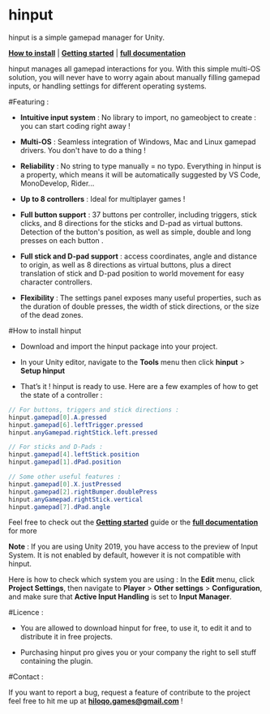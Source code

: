 # hinput
hinput is a simple gamepad manager for Unity.

**[How to install](https://bit.ly/2JLXf4S)** | **[Getting started](https://bit.ly/2MZCdlo)** | **[full documentation](https://bit.ly/2Wa4Qkd)** 

hinput manages all gamepad interactions for you. With this simple multi-OS solution, you will never have to worry again about manually filling gamepad inputs, or handling settings for different operating systems. 

#Featuring :

- **Intuitive input system** : No library to import, no gameobject to create : you can start coding right away !

- **Multi-OS** : Seamless integration of Windows, Mac and Linux gamepad drivers. You don't have to do a thing !

- **Reliability** : No string to type manually = no typo. Everything in hinput is a property, which means it will be automatically suggested by VS Code, MonoDevelop, Rider...

- **Up to 8 controllers** : Ideal for multiplayer games !

- **Full button support** : 37 buttons per controller, including triggers, stick clicks, and 8 directions for the sticks and D-pad as virtual buttons. Detection of the button's position, as well as simple, double and long presses on each button .

- **Full stick and D-pad support** : access coordinates, angle and distance to origin, as well as 8 directions as virtual buttons, plus a direct translation of stick and D-pad position to world movement for easy character controllers.

- **Flexibility** : The settings panel exposes many useful properties, such as the duration of double presses, the width of stick directions, or the size of the dead zones.

#How to install hinput

- Download and import the hinput package into your project.

- In your Unity editor, navigate to the **Tools** menu then click **hinput** > **Setup hinput**

- That’s it ! hinput is ready to use. Here are a few examples of how to get the state of a controller :

```csharp
// For buttons, triggers and stick directions :
hinput.gamepad[0].A.pressed
hinput.gamepad[6].leftTrigger.pressed
hinput.anyGamepad.rightStick.left.pressed

// For sticks and D-Pads :
hinput.gamepad[4].leftStick.position
hinput.gamepad[1].dPad.position

// Some other useful features :
hinput.gamepad[0].X.justPressed
hinput.gamepad[2].rightBumper.doublePress
hinput.anyGamepad.rightStick.vertical
hinput.gamepad[7].dPad.angle
```

Feel free to check out the **[Getting started](https://bit.ly/2MZCdlo)** guide or the **[full documentation](https://bit.ly/2Wa4Qkd)** for more


**Note** : If you are using Unity 2019, you have access to the preview of Input System. It is not enabled by default, however it is not compatible with hinput.

Here is how to check which system you are using : In the **Edit** menu, click **Project Settings**, then navigate to **Player** > **Other settings** > **Configuration**, and make sure that **Active Input Handling** is set to **Input Manager**.

#Licence :

- You are allowed to download hinput for free, to use it, to edit it and to distribute it in free projects.

- Purchasing hinput pro gives you or your company the right to sell stuff containing the plugin.

#Contact :

If you want to report a bug, request a feature of contribute to the project feel free to hit me up at **[hiloqo.games@gmail.com](mailto:hiloqo.games@gmail.com)** !
